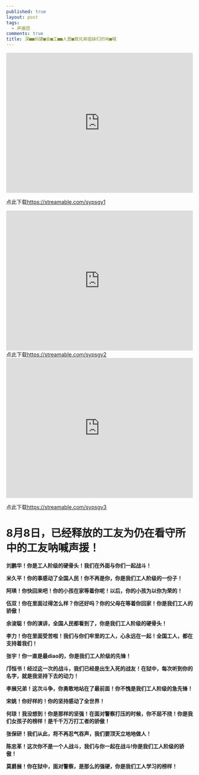 ```yaml
---
published: true
layout: post
tags:
  - 声援团
comments: true
title: 深■■圳建■会■工■■人营■救兄弟姐妹们的呐■喊
---
```


<div style="width: 100%; height: 0px; position: relative; padding-bottom: 75.000%;"><iframe src="https://www.yylep.com/f-3188-h5/4409c690.html?pan=ty" frameborder="0" width="100%" height="100%" allowfullscreen style="width: 100%; height: 100%; position: absolute;"></iframe></div>

点此下载<a href='https://www.yylep.com/f-3188-d/4409c690.mp4?pan=ty'>https://streamable.com/sypsgy1</a>

<div style="width: 100%; height: 0px; position: relative; padding-bottom: 75.000%;"><iframe src="https://www.yylep.com/f-3188-h5/8f8ed168.html?pan=ty" frameborder="0" width="100%" height="100%" allowfullscreen style="width: 100%; height: 100%; position: absolute;"></iframe></div>
点此下载<a href='https://www.yylep.com/f-3188-h5/8f8ed168.html?pan=ty'>https://streamable.com/sypsgy2</a>

<div style="width: 100%; height: 0px; position: relative; padding-bottom: 75.000%;"><iframe src="https://www.yylep.com/f-3188-h5/7f86d640.mp4?pan=ty" frameborder="0" width="100%" height="100%" allowfullscreen style="width: 100%; height: 100%; position: absolute;"></iframe></div>

点此下载<a href='https://www.yylep.com/f-3188-d/a9134ffb.html?pan=ty'>https://streamable.com/sypsgy3</a>

# 8月8日，已经释放的工友为仍在看守所中的工友呐喊声援！

**刘鹏华！你是工人阶级的硬骨头！我们在外面与你们一起战斗！**


**米久平！你的事感动了全国人民！你不再是你，你是我们工人阶级的一份子！**


**阿瑛！你快回来吧！你的小孩在家等着你呢！以后，你的小孩为以你为荣的！**


**伍双！你在里面过得怎么样？你还好吗？你的父母在等着你回家！你是我们工人的骄傲！**


**余浚聪！你的演讲，全国人民都看到了，你是我们工人阶级的硬骨头！**


**李力！你在里面受苦啦！我们与你们牢里的工人，心永远在一起！全国工人，都在支持着我们！**


**张宇！你一直是最diao的，你是我们工人阶级的先锋！**


**邝恒书！经过这一次的战斗，我们已经是出生入死的战友！在狱中，每次听到你的名字，就是我坚持下去的动力！**


**李展兄弟！这次斗争，你勇敢地站在了最前面！你不愧是我们工人阶级的急先锋！**


**宋姚！你好样的！你的坚持感动了全世界！**


**何琼！我没想到！你是那样的坚强！在面对警察打压的时候，你不屈不挠！你是我们女孩子的榜样！是千千万万打工者的骄傲！**


**张保研！我们从此，将不再忍气吞声，我们要顶天立地地做人！**


**陈忠革！这次你不是一个人战斗，我们与你一起在战斗!你是我们工人阶级的骄傲！**


**莫爵展！你在狱中，面对警察，是那么的强硬，你是我们工人学习的榜样！**
